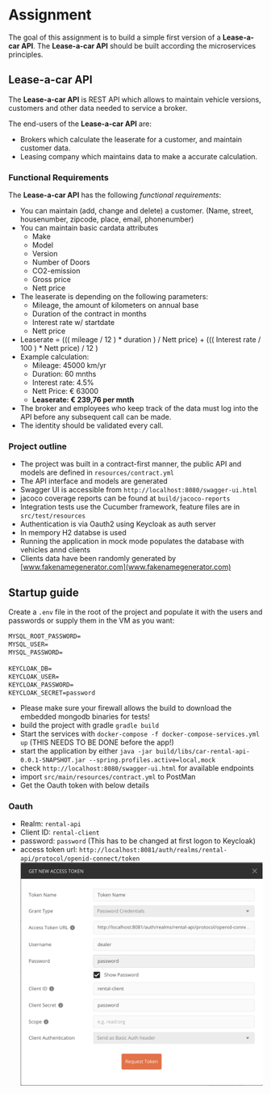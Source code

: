 # Assignment

The goal of this assignment is to build a simple first version of a **Lease-a-car API**. The **Lease-a-car API** should be built according the microservices principles.

## Lease-a-car API

The **Lease-a-car API** is REST API which allows to maintain vehicle versions, customers and other data needed to service a broker.

The end-users of the **Lease-a-car API** are:

- Brokers which calculate the leaserate for a customer, and maintain customer data.
- Leasing company which maintains data to make a accurate calculation.

### Functional Requirements

The **Lease-a-car API** has the following _functional requirements_:

- You can maintain (add, change and delete) a customer. (Name, street, housenumber, zipcode, place, email, phonenumber)
- You can maintain basic cardata attributes
    - Make
    - Model
    - Version
    - Number of Doors
    - CO2-emission
    - Gross price
    - Nett price
- The leaserate is depending on the following parameters:
    - Mileage, the amount of kilometers on annual base
    - Duration of the contract in months
    - Interest rate w/ startdate
    - Nett price
- Leaserate = ((( mileage / 12 ) * duration ) / Nett price) + ((( Interest rate / 100 ) * Nett price) / 12 )
- Example calculation:
    - Mileage: 45000 km/yr
    - Duration: 60 mnths
    - Interest rate: 4.5%
    - Nett Price: € 63000
    - **Leaserate: € 239,76 per mnth**
- The broker and employees who keep track of the data must log into the API before any subsequent call can be made.
- The identity should be validated every call.

### Project outline

- The project was built in a contract-first manner, the public API 
and models are defined in `resources/contract.yml` 
- The API interface and models are generated
- Swagger UI is accessible from `http://localhost:8080/swagger-ui.html`
- jacoco coverage reports can be found at `build/jacoco-reports`
- Integration tests use the Cucumber framework, feature files are in `src/test/resources`
- Authentication is via Oauth2 using Keycloak as auth server
- In mempory H2 databse is used
- Running the application in mock mode populates the database with vehicles annd clients
- Clients data have been randomly generated by [www.fakenamegenerator.com](www.fakenamegenerator.com)
  
## Startup guide

Create a `.env` file in the root of the project and populate it with the users and passwords or supply them in the VM as you want:
```
MYSQL_ROOT_PASSWORD=
MYSQL_USER=
MYSQL_PASSWORD=

KEYCLOAK_DB=
KEYCLOAK_USER=
KEYCLOAK_PASSWORD=
KEYCLOAK_SECRET=password
```

* Please make sure your firewall allows the build to download the embedded mongodb binaries for tests!
* build the project with gradle `gradle build`
* Start the services with `docker-compose -f docker-compose-services.yml up` (THIS NEEDS TO BE DONE before the app!)
* start the application by either `java -jar build/libs/car-rental-api-0.0.1-SNAPSHOT.jar --spring.profiles.active=local,mock`
* check `http://localhost:8080/swagger-ui.html` for available endpoints
* import `src/main/resources/contract.yml` to PostMan
* Get the Oauth token with below details

### Oauth
* Realm: `rental-api`
* Client ID: `rental-client`
* password: `password` (This has to be changed at first logon to Keycloak)
* access token url: `http://localhost:8081/auth/realms/rental-api/protocol/openid-connect/token`
![alt text](./doc/auth.png)
